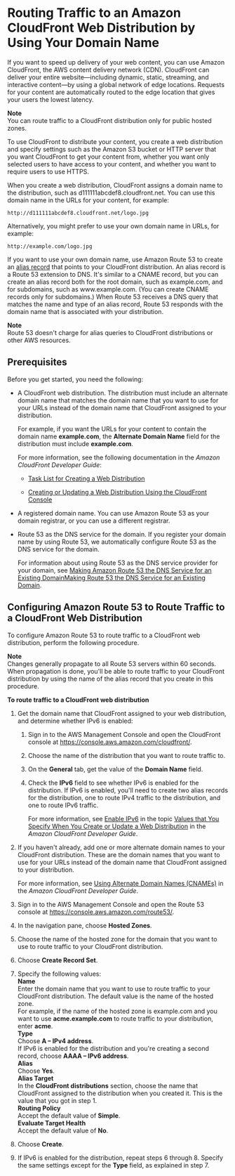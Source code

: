 # Routing Traffic to an Amazon CloudFront Web Distribution by Using Your Domain Name<a name="routing-to-cloudfront-distribution"></a>

If you want to speed up delivery of your web content, you can use Amazon CloudFront, the AWS content delivery network \(CDN\)\. CloudFront can deliver your entire website—including dynamic, static, streaming, and interactive content—by using a global network of edge locations\. Requests for your content are automatically routed to the edge location that gives your users the lowest latency\. 

**Note**  
You can route traffic to a CloudFront distribution only for public hosted zones\.

To use CloudFront to distribute your content, you create a web distribution and specify settings such as the Amazon S3 bucket or HTTP server that you want CloudFront to get your content from, whether you want only selected users to have access to your content, and whether you want to require users to use HTTPS\.

When you create a web distribution, CloudFront assigns a domain name to the distribution, such as d111111abcdef8\.cloudfront\.net\. You can use this domain name in the URLs for your content, for example:

`http://d111111abcdef8.cloudfront.net/logo.jpg`

Alternatively, you might prefer to use your own domain name in URLs, for example:

`http://example.com/logo.jpg`

If you want to use your own domain name, use Amazon Route 53 to create an [alias record](http://docs.aws.amazon.com/Route53/latest/DeveloperGuide/resource-record-sets-choosing-alias-non-alias.html) that points to your CloudFront distribution\. An alias record is a Route 53 extension to DNS\. It's similar to a CNAME record, but you can create an alias record both for the root domain, such as example\.com, and for subdomains, such as www\.example\.com\. \(You can create CNAME records only for subdomains\.\) When Route 53 receives a DNS query that matches the name and type of an alias record, Route 53 responds with the domain name that is associated with your distribution\. 

**Note**  
Route 53 doesn't charge for alias queries to CloudFront distributions or other AWS resources\.

## Prerequisites<a name="routing-to-cloudfront-distribution-prereqs"></a>

Before you get started, you need the following:

+ A CloudFront web distribution\. The distribution must include an alternate domain name that matches the domain name that you want to use for your URLs instead of the domain name that CloudFront assigned to your distribution\.

  For example, if you want the URLs for your content to contain the domain name **example\.com**, the **Alternate Domain Name** field for the distribution must include **example\.com**\.

  For more information, see the following documentation in the *Amazon CloudFront Developer Guide*:

  + [Task List for Creating a Web Distribution](http://docs.aws.amazon.com/AmazonCloudFront/latest/DeveloperGuide/distribution-web-creating.html)

  + [Creating or Updating a Web Distribution Using the CloudFront Console](http://docs.aws.amazon.com/AmazonCloudFront/latest/DeveloperGuide/distribution-web-creating-console.html)

+ A registered domain name\. You can use Amazon Route 53 as your domain registrar, or you can use a different registrar\.

+ Route 53 as the DNS service for the domain\. If you register your domain name by using Route 53, we automatically configure Route 53 as the DNS service for the domain\. 

  For information about using Route 53 as the DNS service provider for your domain, see [Making Amazon Route 53 the DNS Service for an Existing DomainMaking Route 53 the DNS Service for an Existing Domain](MigratingDNS.md)\.

## Configuring Amazon Route 53 to Route Traffic to a CloudFront Web Distribution<a name="routing-to-cloudfront-distribution-config"></a>

To configure Amazon Route 53 to route traffic to a CloudFront web distribution, perform the following procedure\.

**Note**  
Changes generally propagate to all Route 53 servers within 60 seconds\. When propagation is done, you'll be able to route traffic to your CloudFront distribution by using the name of the alias record that you create in this procedure\. 

**To route traffic to a CloudFront web distribution**

1. Get the domain name that CloudFront assigned to your web distribution, and determine whether IPv6 is enabled:

   1. Sign in to the AWS Management Console and open the CloudFront console at [https://console\.aws\.amazon\.com/cloudfront/](https://console.aws.amazon.com/cloudfront/)\.

   1. Choose the name of the distribution that you want to route traffic to\.

   1. On the **General** tab, get the value of the **Domain Name** field\.

   1. Check the **IPv6** field to see whether IPv6 is enabled for the distribution\. If IPv6 is enabled, you'll need to create two alias records for the distribution, one to route IPv4 traffic to the distribution, and one to route IPv6 traffic\.

      For more information, see [Enable IPv6](http://docs.aws.amazon.com/AmazonCloudFront/latest/DeveloperGuide/distribution-web-values-specify.html#DownloadDistValuesEnableIPv6) in the topic [Values that You Specify When You Create or Update a Web Distribution](http://docs.aws.amazon.com/AmazonCloudFront/latest/DeveloperGuide/distribution-web-values-specify.html) in the *Amazon CloudFront Developer Guide*\.

1. If you haven't already, add one or more alternate domain names to your CloudFront distribution\. These are the domain names that you want to use for your URLs instead of the domain name that CloudFront assigned to your distribution\.

   For more information, see [Using Alternate Domain Names \(CNAMEs\)](http://docs.aws.amazon.com/AmazonCloudFront/latest/DeveloperGuide/CNAMEs.html) in the *Amazon CloudFront Developer Guide*\.

1. Sign in to the AWS Management Console and open the Route 53 console at [https://console\.aws\.amazon\.com/route53/](https://console.aws.amazon.com/route53/)\.

1. In the navigation pane, choose **Hosted Zones**\.

1. Choose the name of the hosted zone for the domain that you want to use to route traffic to your CloudFront distribution\.

1. Choose **Create Record Set**\.

1. Specify the following values:  
**Name**  
Enter the domain name that you want to use to route traffic to your CloudFront distribution\. The default value is the name of the hosted zone\.  
For example, if the name of the hosted zone is example\.com and you want to use **acme\.example\.com** to route traffic to your distribution, enter **acme**\.  
**Type**  
Choose **A – IPv4 address**\.  
If IPv6 is enabled for the distribution and you're creating a second record, choose **AAAA – IPv6 address**\.   
**Alias**  
Choose **Yes**\.  
**Alias Target**  
In the **CloudFront distributions** section, choose the name that CloudFront assigned to the distribution when you created it\. This is the value that you got in step 1\.  
**Routing Policy**  
Accept the default value of **Simple**\.  
**Evaluate Target Health**  
Accept the default value of **No**\.

1. Choose **Create**\.

1. If IPv6 is enabled for the distribution, repeat steps 6 through 8\. Specify the same settings except for the **Type** field, as explained in step 7\.